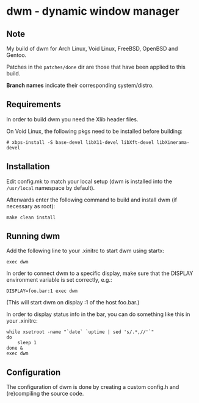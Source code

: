 dwm - dynamic window manager
============================

Note
------------

My build of dwm for Arch Linux, Void Linux, FreeBSD, OpenBSD and Gentoo.

Patches in the `patches/done` dir are those that have been applied to this build.

**Branch names** indicate their corresponding system/distro.

Requirements
------------
In order to build dwm you need the Xlib header files.

On Void Linux, the following pkgs need to be installed before building:

	# xbps-install -S base-devel libX11-devel libXft-devel libXinerama-devel


Installation
------------
Edit config.mk to match your local setup (dwm is installed into
the `/usr/local` namespace by default).

Afterwards enter the following command to build and install dwm (if
necessary as root):

    make clean install


Running dwm
-----------
Add the following line to your .xinitrc to start dwm using startx:

    exec dwm

In order to connect dwm to a specific display, make sure that
the DISPLAY environment variable is set correctly, e.g.:

    DISPLAY=foo.bar:1 exec dwm

(This will start dwm on display :1 of the host foo.bar.)

In order to display status info in the bar, you can do something
like this in your .xinitrc:

    while xsetroot -name "`date` `uptime | sed 's/.*,//'`"
    do
    	sleep 1
    done &
    exec dwm


Configuration
-------------
The configuration of dwm is done by creating a custom config.h
and (re)compiling the source code.

